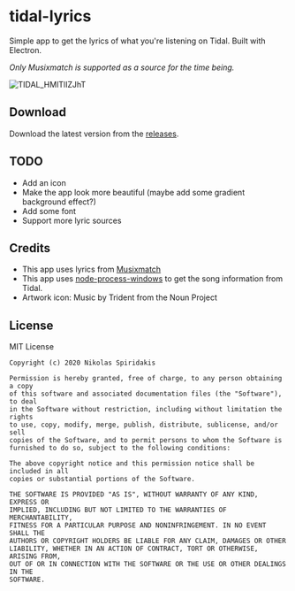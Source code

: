 # tidal-lyrics
Simple app to get the lyrics of what you're listening on Tidal. Built with Electron.

*Only Musixmatch is supported as a source for the time being.*

![TIDAL_HMlTlIZJhT](https://user-images.githubusercontent.com/30593419/92633203-1b6b5500-f2db-11ea-9061-271d219d8db7.png)

## Download
Download the latest version from the [releases](https://github.com/1nikolas/tidal-lyrics/releases).

## TODO
- Add an icon
- Make the app look more beautiful (maybe add some gradient background effect?)
- Add some font
- Support more lyric sources

## Credits
- This app uses lyrics from [Musixmatch](https://www.musixmatch.com/)
- This app uses [node-process-windows](https://github.com/bryphe/node-process-windows) to get the song information from Tidal.
- Artwork icon: Music by Trident from the Noun Project

## License
MIT License

```
Copyright (c) 2020 Nikolas Spiridakis

Permission is hereby granted, free of charge, to any person obtaining a copy
of this software and associated documentation files (the "Software"), to deal
in the Software without restriction, including without limitation the rights
to use, copy, modify, merge, publish, distribute, sublicense, and/or sell
copies of the Software, and to permit persons to whom the Software is
furnished to do so, subject to the following conditions:

The above copyright notice and this permission notice shall be included in all
copies or substantial portions of the Software.

THE SOFTWARE IS PROVIDED "AS IS", WITHOUT WARRANTY OF ANY KIND, EXPRESS OR
IMPLIED, INCLUDING BUT NOT LIMITED TO THE WARRANTIES OF MERCHANTABILITY,
FITNESS FOR A PARTICULAR PURPOSE AND NONINFRINGEMENT. IN NO EVENT SHALL THE
AUTHORS OR COPYRIGHT HOLDERS BE LIABLE FOR ANY CLAIM, DAMAGES OR OTHER
LIABILITY, WHETHER IN AN ACTION OF CONTRACT, TORT OR OTHERWISE, ARISING FROM,
OUT OF OR IN CONNECTION WITH THE SOFTWARE OR THE USE OR OTHER DEALINGS IN THE
SOFTWARE.
```
